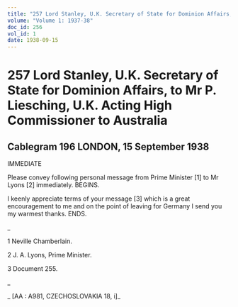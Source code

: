 ```yaml
---
title: "257 Lord Stanley, U.K. Secretary of State for Dominion Affairs, to Mr P. Liesching, U.K. Acting High Commissioner to Australia"
volume: "Volume 1: 1937-38"
doc_id: 256
vol_id: 1
date: 1938-09-15
---
```


# 257 Lord Stanley, U.K. Secretary of State for Dominion Affairs, to Mr P. Liesching, U.K. Acting High Commissioner to Australia

## Cablegram 196 LONDON, 15 September 1938

IMMEDIATE

Please convey following personal message from Prime Minister [1] to Mr Lyons [2] immediately. BEGINS.

I keenly appreciate terms of your message [3] which is a great encouragement to me and on the point of leaving for Germany I send you my warmest thanks. ENDS.

_

1 Neville Chamberlain.

2 J. A. Lyons, Prime Minister.

3 Document 255.

_

_ [AA : A981, CZECHOSLOVAKIA 18, i]_
